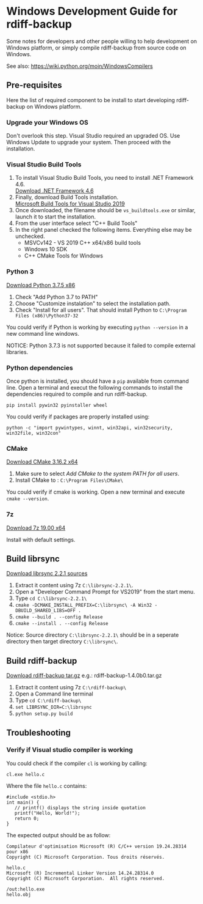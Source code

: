 # Windows Development Guide for rdiff-backup

Some notes for developers and other people willing to help development on
Windows platform, or simply compile rdiff-backup from source code on Windows.

See also: https://wiki.python.org/moin/WindowsCompilers

## Pre-requisites

Here the list of required component to be install to start developing
rdiff-backup on Windows platform.

### Upgrade your Windows OS
Don't overlook this step. Visual Studio required an upgraded OS.
Use Windows Update to upgrade your system. Then proceed with the installation.

### Visual Studio Build Tools

1. To install Visual Studio Build Tools, you need to install .NET Framework 4.6.  
   [Download .NET Framework 4.6](https://www.microsoft.com/en-US/download/details.aspx?id=53344)
2. Finally, download Build Tools installation.  
   [Microsoft Build Tools for Visual Studio 2019](https://www.visualstudio.com/downloads/#build-tools-for-visual-studio-2019)
3. Once downloaded, the filename should be `vs_buildtools.exe` or similar, launch it to start the installation.
4. From the user interface select "C++ Build Tools"
5. In the right panel checked the following items. Everything else may be unchecked.
    * MSVCv142 - VS 2019 C++ x64/x86 build tools
    * Windows 10 SDK
    * C++ CMake Tools for Windows

### Python 3

[Download Python 3.7.5 x86](https://www.python.org/ftp/python/3.7.5/python-3.7.5.exe)

1. Check "Add Python 3.7 to PATH"
2. Choose "Customize instalation" to select the installation path.
3. Check "Install for all users". That should install Python to `C:\Program Files (x86)\Python37-32`

You could verify if Python is working by executing `python --version` in a new command line windows.

NOTICE: Python 3.7.3 is not supported because it failed to compile external libraries.

### Python dependencies

Once python is installed, you should have a `pip` available from command line.
Open a terminal and execut the following commands to install the dependencies required to compile and run rdiff-backup.

    pip install pywin32 pyinstaller wheel
    
You could verify if packages are properly installed using:

    python -c "import pywintypes, winnt, win32api, win32security, win32file, win32con"

### CMake

[Download CMake 3.16.2 x64](https://github.com/Kitware/CMake/releases/download/v3.16.2/cmake-3.16.2-win64-x64.msi)

1. Make sure to select *Add CMake to the system PATH for all users*.
2. Install CMake to : `C:\Program Files\CMake\`

You could verify if cmake is working. Open a new terminal and execute `cmake --version`.

### 7z

[Download 7z 19.00 x64](https://www.7-zip.org/a/7z1900-x64.exe)

Install with default settings.

## Build librsync

[Download librsync 2.2.1 sources](https://github.com/librsync/librsync/releases/download/v2.2.1/librsync-2.2.1.tar.gz)

1. Extract it content using 7z `C:\librsync-2.2.1\`.
2. Open a "Developer Command Prompt for VS2019" from the start menu.
3. Type `cd C:\librsync-2.2.1\` 
4. `cmake -DCMAKE_INSTALL_PREFIX=C:\librsync\ -A Win32 -DBUILD_SHARED_LIBS=OFF .`
5. `cmake --build . --config Release`
6. `cmake --install . --config Release`

Notice: Source directory `C:\librsync-2.2.1\` should be in a seperate directory then target directory `C:\librsync\`.

## Build rdiff-backup

[Download rdiff-backup tar.gz](https://github.com/rdiff-backup/rdiff-backup/releases) e.g.: rdiff-backup-1.4.0b0.tar.gz

1. Extract it content using 7z `C:\rdiff-backup\`
2. Open a Command line terminal
3. Type `cd C:\rdiff-backup\`
4. `set LIBRSYNC_DIR=C:\librsync`
4. `python setup.py build`

## Troubleshooting

### Verify if Visual studio compiler is working

You could check if the compiler `cl` is working by calling:

    cl.exe hello.c

Where the file `hello.c` contains:

    #include <stdio.h>
    int main() {
       // printf() displays the string inside quotation
       printf("Hello, World!");
       return 0;
    }
    
The expected output should be as follow:

    Compilateur d'optimisation Microsoft (R) C/C++ version 19.24.28314 pour x86
    Copyright (C) Microsoft Corporation. Tous droits réservés.
    
    hello.c
    Microsoft (R) Incremental Linker Version 14.24.28314.0
    Copyright (C) Microsoft Corporation.  All rights reserved.
    
    /out:hello.exe
    hello.obj
